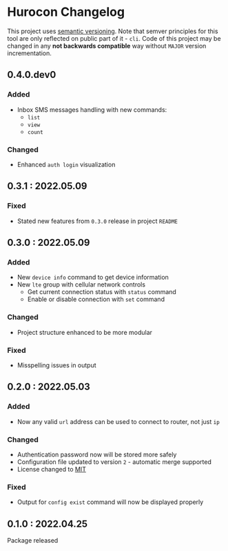 # Hurocon Changelog
This project uses [semantic versioning](https://semver.org/). Note that semver principles for this tool are only reflected on public part of it - `cli`. Code of this project may be changed in any **not backwards compatible** way without `MAJOR` version incrementation.


## 0.4.0.dev0
### Added
- Inbox SMS messages handling with new commands:
  - `list`
  - `view`
  - `count`

### Changed
- Enhanced `auth login` visualization


## 0.3.1 : 2022.05.09
### Fixed
- Stated new features from `0.3.0` release in project `README`


## 0.3.0 : 2022.05.09
### Added
- New `device info` command to get device information
- New `lte` group with cellular network controls
  - Get current connection status with `status` command
  - Enable or disable connection with `set` command

### Changed
- Project structure enhanced to be more modular

### Fixed
- Misspelling issues in output


## 0.2.0 : 2022.05.03
### Added
- Now any valid `url` address can be used to connect to router, not just `ip`

### Changed
- Authentication password now will be stored more safely
- Configuration file updated to version `2` - automatic merge supported
- License changed to [MIT](./LICENSE)

### Fixed
- Output for `config exist` command will now be displayed properly


## 0.1.0 : 2022.04.25
Package released
